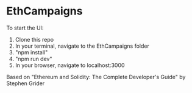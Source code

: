 # EthCampaigns

To start the UI:

1. Clone this repo
2. In your terminal, navigate to the EthCampaigns folder
3. "npm install"
4. "npm run dev"
5. In your browser, navigate to localhost:3000

Based on "Ethereum and Solidity: The Complete Developer's Guide" by Stephen Grider
